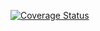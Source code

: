 [![Coverage Status](https://coveralls.io/repos/github/ATECZER/lab05/badge.svg?branch=main)](https://coveralls.io/github/ATECZER/lab05?branch=main)
